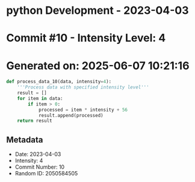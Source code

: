 ﻿# python Development - 2023-04-03
# Commit #10 - Intensity Level: 4
# Generated on: 2025-06-07 10:21:16
```python
def process_data_10(data, intensity=4):
    '''Process data with specified intensity level'''
    result = []
    for item in data:
        if item > 0:
            processed = item * intensity + 56
            result.append(processed)
    return result
```
## Metadata
- Date: 2023-04-03
- Intensity: 4
- Commit Number: 10
- Random ID: 2050584505
